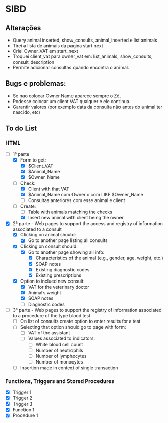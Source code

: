 # SIBD

## Alterações
- Query animal inserted, show_consults, animal_inserted e list animals 
- Tirei a lista de animais da pagina start next
- Criei Owner_VAT em start_next
- Troquei client_vat para owner_vat em: list_animals, show_consults, consult_description
- Permite adicionar consultas quando encontra o animal.

## Bugs e problemas:
- Se nao colocar Owner Name aparece sempre o Zé.
- Podesse colocar um client VAT qualquer e ele continua.
- Garantir valores (por exemplo data da consulta não antes do animal ter nascido, etc)

## To do List

###  HTML  
- [ ] 1ª parte
  - [x] Form to get:
    - [x] $Client_VAT
    - [x] $Animal_Name
    - [x] $Owner_Name
  - [ ] Check:
    - [x] Client with that VAT
    - [x] $Animal_Name com Owner o com LIKE $Owner_Name
    - [ ] Consultas anteriores com esse animal e client
  - [ ] Create:
    - [ ] Table with animals matching the checks
    - [x] Insert new animal with client being the owner
  
- [x] 2ª parte - Web pages to support the access and registry of information associated to a consult
  - [x] Clicking on animal should:
    - [x] Go to another page listing all consults
  - [x] Clicking on consult should:
    - [x] Go to another page showing all info:
      - [x] Characteristics of the animal (e.g., gender, age, weight, etc.)
      - [x] SOAP notes
      - [x] Existing diagnostic codes
      - [x] Existing prescriptions
  - [x] Option to inclued new consult:
    - [x] VAT for the veterinary doctor
    - [x] Animal’s weight
    - [x] SOAP notes
    - [ ] Diagnostic codes

- [ ] 3ª parte - Web pages to support the registry of information associated to a procedure of the type blood test
  - [ ] On list of consults create option to enter results for a test
  - [ ] Selecting that option should go to page with form:
    - [ ] VAT of the assistant
    - [ ] Values associated to indicators:
      - [ ] White blood cell count
      - [ ] Number of neutrophils
      - [ ] Number of lymphocytes
      - [ ] Number of monocytes
  - [ ] Insertion made in context of single transaction

### Functions, Triggers and Stored Procedures
- [x] Trigger 1
- [x] Trigger 2
- [x] Trigger 3
- [x] Function 1
- [x] Procedure 1
